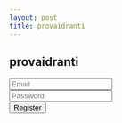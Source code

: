 ```yaml
---
layout: post
title: provaidranti
---
```

## provaidranti

<form action="https://api.particle.io/v1/orgs/idranti-2434/customers" method="post">
    <input type="hidden" name="response_type" value="12f4ec72c000011c686b2a1734d88e026305abc8" />
    <input type="hidden" name="client_id" value="idranti-2434" />
    <div class="form-group">
        <input type="email" class="form-control" name="email" placeholder="Email">
    </div>
    <div class="form-group">
        <input type="password" class="form-control" name="password" placeholder="Password">
    </div>
    <input type="submit" class="btn btn-lg btn-primary btn-block" value="Register" id="registration-submit">
 </form>
